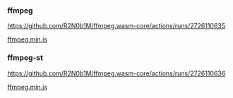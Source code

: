 ### ffmpeg

https://github.com/R2N0b1M/ffmpeg.wasm-core/actions/runs/2726110635

[ffmpeg.min.js](https://unpkg.com/@ffmpeg/ffmpeg@0.10.0/dist/ffmpeg.min.js)

### ffmpeg-st

https://github.com/R2N0b1M/ffmpeg.wasm-core/actions/runs/2726110636

[ffmpeg.min.js](https://cdn.jsdelivr.net/npm/@flemist/ffmpeg.wasm-st@0.10.1/dist/ffmpeg.min.js)